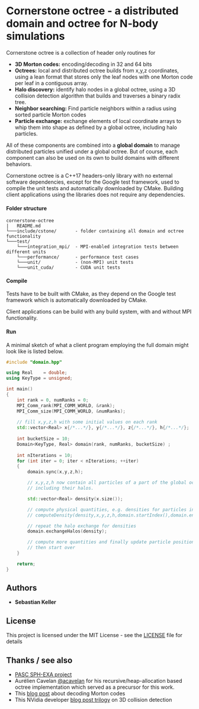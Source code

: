 

# Cornerstone octree - a distributed domain and octree for N-body simulations

Cornerstone octree is a collection of header only routines for
* **3D Morton codes:** encoding/decoding in 32 and 64 bits
* **Octrees:** local and distributed octree builds from x,y,z coordinates, using
  a lean format that stores only the leaf nodes with one Morton code per leaf
  in a contiguous array.
* **Halo discovery:** identify halo nodes in a global octree, using a 3D collision detection
  algorithm that builds and traverses a binary radix tree.
* **Neighbor searching:** Find particle neighbors within a radius using sorted particle Morton codes
* **Particle exchange:** exchange elements of local coordinate arrays to whip them into shape
   as defined by a global octree, including halo particles.

All of these components are combined into a **global domain** to manage distributed particles
unified under a global octree. But of course, each component can also be used on its own to
build domains with different behaviors.

Cornerstone octree is a C++17 headers-only library with no external software dependencies,
except for the Google test framework, used to compile the unit tests and automatically downloaded by CMake.
Building client  applications using the libraries does not require any dependencies.

#### Folder structure

```
cornerstone-octree
|   README.md
└───include/cstone/       - folder containing all domain and octree functionality
└───test/
    └───integration_mpi/  - MPI-enabled integration tests between different units
    └───performance/      - performance test cases
    └───unit/             - (non-MPI) unit tests
    └───unit_cuda/        - CUDA unit tests
```
#### Compile

Tests have to be built with CMake, as they depend on the Google test framework
which is automatically downloaded by CMake.

Client applications can be build with any build system, with and without MPI functionality.

#### Run

A minimal sketch of what a client program employing the full domain might look like is listed below.

```c++
#include "domain.hpp"

using Real    = double;
using KeyType = unsigned;

int main()
{
    int rank = 0, numRanks = 0;
    MPI_Comm_rank(MPI_COMM_WORLD, &rank);
    MPI_Comm_size(MPI_COMM_WORLD, &numRanks);
    
    // fill x,y,z,h with some initial values on each rank
    std::vector<Real> x{/*...*/}, y{/*...*/}, z{/*...*/}, h{/*...*/};
    
    int bucketSize = 10;
    Domain<KeyType, Real> domain(rank, numRanks, bucketSize) ;
    
    int nIterations = 10;
    for (int iter = 0; iter < nIterations; ++iter)
    {
        domain.sync(x,y,z,h);

        // x,y,z,h now contain all particles of a part of the global octree,
        // including their halos.

        std::vector<Real> density(x.size());

        // compute physical quantities, e.g. densities for particles in the assigned ranges:
        // computeDensity(density,x,y,z,h,domain.startIndex(),domain.endIndex());

        // repeat the halo exchange for densities
        domain.exchangeHalos(density);

        // compute more quantities and finally update particle positions in x,y,z and h,
        // then start over
    }

    return;
}
```

## Authors

* **Sebastian Keller**

## License

This project is licensed under the MIT License - see the [LICENSE](LICENSE) file for details

## Thanks / see also

* [PASC SPH-EXA project](https://github.com/unibas-dmi-hpc/SPH-EXA_mini-app)
* Aurélien Cavelan [@acavelan](https://github.com/acavelan) for his recursive/heap-allocation based octree
 implementation which served as a precursor for this work.
* This [blog post](https://fgiesen.wordpress.com/2009/12/13/decoding-morton-codes/) about decoding Morton codes
* This NVidia developer [blog post trilogy](https://developer.nvidia.com/blog/thinking-parallel-part-i-collision-detection-gpu/)
  on 3D collision detection
